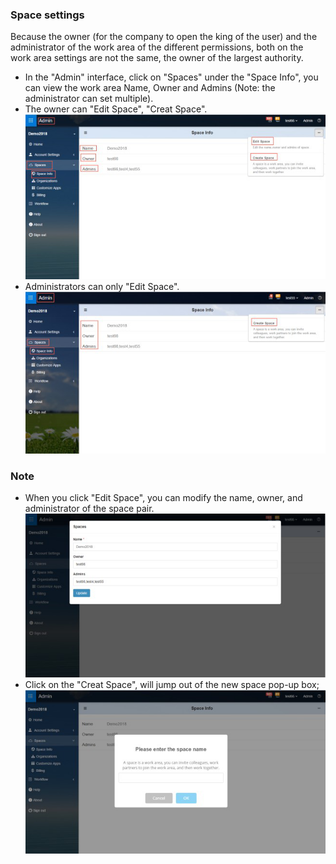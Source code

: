 ### Space settings
Because the owner (for the company to open the king of the user) and the administrator of the work area of the different permissions, both on the work area settings are not the same, the owner of the largest authority.<br>
- In the "Admin" interface, click on "Spaces" under the "Space Info", you can view the work area Name, Owner and Admins (Note: the administrator can set multiple).
- The owner can "Edit Space", "Creat Space".<br>
![](images/space11.png)
- Administrators can only "Edit Space".<br>
![](images/space22.png)
### Note
- When you click "Edit Space", you can modify the name, owner, and administrator of the space pair.<br>
![](images/space33.png)
- Click on the "Creat Space", will jump out of the new space pop-up box;<br>
![](images/space44.png)

